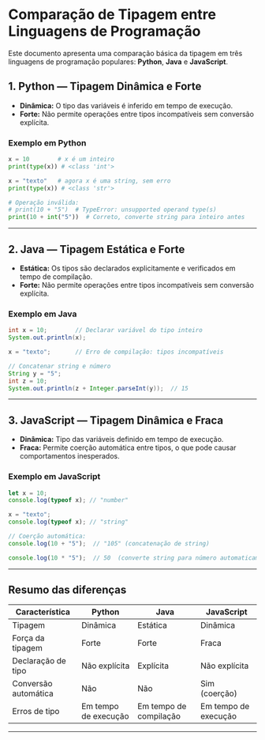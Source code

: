 
# Comparação de Tipagem entre Linguagens de Programação

Este documento apresenta uma comparação básica da tipagem em três linguagens de programação populares: **Python**, **Java** e **JavaScript**. 

## 1. Python — Tipagem Dinâmica e Forte

- **Dinâmica:** O tipo das variáveis é inferido em tempo de execução.
- **Forte:** Não permite operações entre tipos incompatíveis sem conversão explícita.

### Exemplo em Python

```python
x = 10        # x é um inteiro
print(type(x)) # <class 'int'>

x = "texto"   # agora x é uma string, sem erro
print(type(x)) # <class 'str'>

# Operação inválida:
# print(10 + "5")  # TypeError: unsupported operand type(s)
print(10 + int("5"))  # Correto, converte string para inteiro antes
```

---

## 2. Java — Tipagem Estática e Forte

- **Estática:** Os tipos são declarados explicitamente e verificados em tempo de compilação.
- **Forte:** Não permite operações entre tipos incompatíveis sem conversão explícita.

### Exemplo em Java

```java
int x = 10;        // Declarar variável do tipo inteiro
System.out.println(x);

x = "texto";       // Erro de compilação: tipos incompatíveis

// Concatenar string e número
String y = "5";
int z = 10;
System.out.println(z + Integer.parseInt(y));  // 15
```

---

## 3. JavaScript — Tipagem Dinâmica e Fraca

- **Dinâmica:** Tipo das variáveis definido em tempo de execução.
- **Fraca:** Permite coerção automática entre tipos, o que pode causar comportamentos inesperados.

### Exemplo em JavaScript

```javascript
let x = 10;
console.log(typeof x); // "number"

x = "texto";
console.log(typeof x); // "string"

// Coerção automática:
console.log(10 + "5");  // "105" (concatenação de string)

console.log(10 * "5");  // 50  (converte string para número automaticamente)
```

---

## Resumo das diferenças

| Característica         | Python            | Java                | JavaScript         |
|-----------------------|-------------------|---------------------|--------------------|
| Tipagem               | Dinâmica          | Estática            | Dinâmica           |
| Força da tipagem      | Forte             | Forte               | Fraca              |
| Declaração de tipo    | Não explícita     | Explícita           | Não explícita      |
| Conversão automática  | Não               | Não                 | Sim (coerção)      |
| Erros de tipo         | Em tempo de execução | Em tempo de compilação | Em tempo de execução|

---

